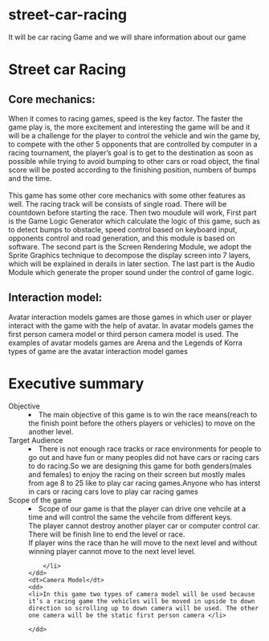 # street-car-racing
It will be car racing Game and we will share information about our game
<html>
<head>

</head>
<body>
    <h1>
        Street car Racing
    </h1>
    <h2>
        Core mechanics:
    </h2>
    <p>
        When it comes to racing games, speed is the key factor. The faster the game play is, the more excitement and interesting
        the game will be and it will be a challenge for the player to control
        the vehicle and win the game by, to compete with the other 5
        opponents that are controlled by computer in a racing tournament, the player’s goal is to get to the
        destination as soon as possible while trying to avoid bumping to other cars or road object, the final score
        will be posted according to the finishing position, numbers of bumps and the time.
        <br>
        <br>
        This game has some other core mechanics with some other features as well. The racing track will be consists of single road.
        There will be countdown before starting the race. Then two moudule will work, First part is the Game Logic Generator which calculate the
        logic of this game, such as to detect bumps to obstacle, speed control based on keyboard input, opponents
        control and road generation, and this module is based on software. The second part is the Screen
        Rendering Module, we adopt the Sprite Graphics technique to decompose the display screen into 7 layers,
        which will be explained in derails in later section. The last part is the Audio Module which generate the
        proper sound under the control of game logic.
        <h2>Interaction model:</h2>
    <p>
        Avatar interaction models games are those games in which user or player interact with the game with the help of avatar. 
        In avatar models games the first person camera model or third person camera model is used.
        The examples of avatar models games are Arena and the Legends of Korra types of game are the avatar interaction model games
        </p>
    <html>
<title>Game development Assignment1</title>
<head>
    <title>Game development Assignment1</title>
    </head>

<body>
<h1> Executive summary</h1>    
<dt>Objective</dt>
    <dd>
    <li>The main objective of this game is to win the race means(reach to the finish point before the others players or vehicles) to move on the another level.</li>
    </dd>
    <dt>Target Audience</dt>
    <dd>
    <li> There is not enough race tracks or race environments for people to go out and have fun or many peoples did not have cars or racing cars to do racing.So we are designing this game for both genders(males and females) to enjoy the racing on their screen but mostly males from age 8 to 25 like to play car racing games.Anyone who has  interst in cars or racing cars love to play car racing games</li>
    </dd>
    <dt>Scope of the game</dt>
    <dd>
    <li>
      Scope of our game is that the player can drive one vehcile at a time and will control the same the vehcile from different keys.<br>
        The player cannot destroy another player car or computer control car.<br>
        There will be finish line to end the level or race.<br>
        If player wins the race than he will move to the next level and without winning player cannot move to the next level level.
        
        
        </li>
    </dd>
    <dt>Camera Model</dt>
    <dd>
    <li>In this game two types of camera model will be used because it’s a racing game the vehicles will be moved in upside to down direction so scrolling up to down camera will be used. The other one camera will be the static first person camera </li>
    
    </dd>
    
</body>

</html>


</body>
</html>
